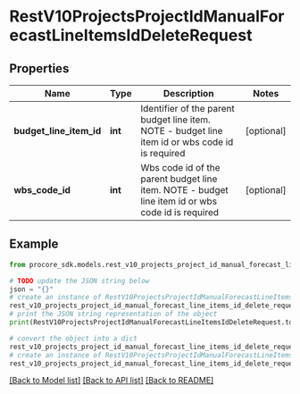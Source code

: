 # RestV10ProjectsProjectIdManualForecastLineItemsIdDeleteRequest


## Properties

Name | Type | Description | Notes
------------ | ------------- | ------------- | -------------
**budget_line_item_id** | **int** | Identifier of the parent budget line item. NOTE - budget line item id or wbs code id is required | [optional] 
**wbs_code_id** | **int** | Wbs code id of the parent budget line item. NOTE - budget line item id or wbs code id is required | [optional] 

## Example

```python
from procore_sdk.models.rest_v10_projects_project_id_manual_forecast_line_items_id_delete_request import RestV10ProjectsProjectIdManualForecastLineItemsIdDeleteRequest

# TODO update the JSON string below
json = "{}"
# create an instance of RestV10ProjectsProjectIdManualForecastLineItemsIdDeleteRequest from a JSON string
rest_v10_projects_project_id_manual_forecast_line_items_id_delete_request_instance = RestV10ProjectsProjectIdManualForecastLineItemsIdDeleteRequest.from_json(json)
# print the JSON string representation of the object
print(RestV10ProjectsProjectIdManualForecastLineItemsIdDeleteRequest.to_json())

# convert the object into a dict
rest_v10_projects_project_id_manual_forecast_line_items_id_delete_request_dict = rest_v10_projects_project_id_manual_forecast_line_items_id_delete_request_instance.to_dict()
# create an instance of RestV10ProjectsProjectIdManualForecastLineItemsIdDeleteRequest from a dict
rest_v10_projects_project_id_manual_forecast_line_items_id_delete_request_from_dict = RestV10ProjectsProjectIdManualForecastLineItemsIdDeleteRequest.from_dict(rest_v10_projects_project_id_manual_forecast_line_items_id_delete_request_dict)
```
[[Back to Model list]](../README.md#documentation-for-models) [[Back to API list]](../README.md#documentation-for-api-endpoints) [[Back to README]](../README.md)


